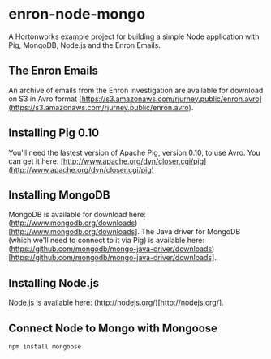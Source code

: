 enron-node-mongo
================

A Hortonworks example project for building a simple Node application with Pig, MongoDB, Node.js and the Enron Emails.

The Enron Emails
----------------
An archive of emails from the Enron investigation are available for download on S3 in Avro format [https://s3.amazonaws.com/rjurney.public/enron.avro](https://s3.amazonaws.com/rjurney.public/enron.avro).

Installing Pig 0.10
-------------------
You'll need the lastest version of Apache Pig, version 0.10, to use Avro. You can get it here: [http://www.apache.org/dyn/closer.cgi/pig](http://www.apache.org/dyn/closer.cgi/pig)

Installing MongoDB
------------------
MongoDB is available for download here: (http://www.mongodb.org/downloads)[http://www.mongodb.org/downloads]. The Java driver for MongoDB (which we'll need to connect to it via Pig) is available here: (https://github.com/mongodb/mongo-java-driver/downloads)[https://github.com/mongodb/mongo-java-driver/downloads].

Installing Node.js
------------------
Node.js is available here: (http://nodejs.org/)[http://nodejs.org/].

Connect Node to Mongo with Mongoose
-----------------------------------
`npm install mongoose`